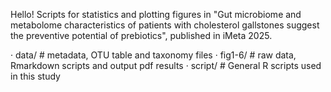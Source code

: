 Hello!
Scripts for statistics and plotting figures in "Gut microbiome and metabolome characteristics of patients with cholesterol gallstones suggest the preventive potential of prebiotics", published in iMeta 2025.

  · data/ # metadata, OTU table and taxonomy files
  · fig1-6/ # raw data, Rmarkdown scripts and output pdf results
  · script/ # General R scripts used in this study
